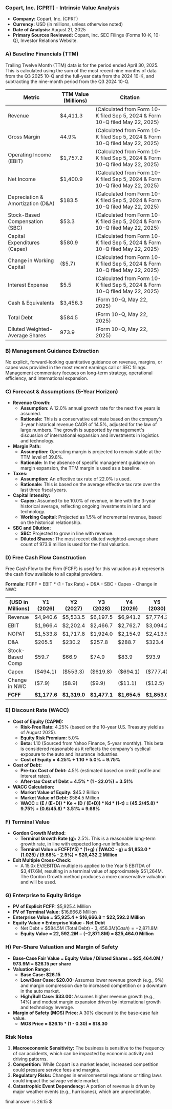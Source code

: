 ### **Copart, Inc. (CPRT) - Intrinsic Value Analysis**

*   **Company:** Copart, Inc. (CPRT)
*   **Currency:** USD (in millions, unless otherwise noted)
*   **Date of Analysis:** August 21, 2025
*   **Primary Sources Reviewed:** Copart, Inc. SEC Filings (Forms 10-K, 10-Q), Investor Relations Website.

### **A) Baseline Financials (TTM)**

Trailing Twelve Month (TTM) data is for the period ended April 30, 2025. This is calculated using the sum of the most recent nine months of data from the Q3 2025 10-Q and the full-year data from the 2024 10-K, and subtracting the nine-month period from the Q3 2024 10-Q.

| Metric | TTM Value (Millions) | Citation |
| --- | --- | --- |
| Revenue | $4,411.3 | (Calculated from Form 10-K filed Sep 5, 2024 & Form 10-Q filed May 22, 2025) |
| Gross Margin | 44.9% | (Calculated from Form 10-K filed Sep 5, 2024 & Form 10-Q filed May 22, 2025) |
| Operating Income (EBIT) | $1,757.2 | (Calculated from Form 10-K filed Sep 5, 2024 & Form 10-Q filed May 22, 2025) |
| Net Income | $1,400.9 | (Calculated from Form 10-K filed Sep 5, 2024 & Form 10-Q filed May 22, 2025) |
| Depreciation & Amortization (D&A) | $183.5 | (Calculated from Form 10-K filed Sep 5, 2024 & Form 10-Q filed May 22, 2025) |
| Stock-Based Compensation (SBC) | $53.3 | (Calculated from Form 10-K filed Sep 5, 2024 & Form 10-Q filed May 22, 2025) |
| Capital Expenditures (Capex) | $580.9 | (Calculated from Form 10-K filed Sep 5, 2024 & Form 10-Q filed May 22, 2025) |
| Change in Working Capital | ($5.7) | (Calculated from Form 10-K filed Sep 5, 2024 & Form 10-Q filed May 22, 2025) |
| Interest Expense | $5.5 | (Calculated from Form 10-K filed Sep 5, 2024 & Form 10-Q filed May 22, 2025) |
| Cash & Equivalents | $3,456.3 | (Form 10-Q, May 22, 2025) |
| Total Debt | $584.5 | (Form 10-Q, May 22, 2025) |
| Diluted Weighted-Average Shares | 973.9 | (Form 10-Q, May 22, 2025) |

### **B) Management Guidance Extraction**

No explicit, forward-looking quantitative guidance on revenue, margins, or capex was provided in the most recent earnings call or SEC filings. Management commentary focuses on long-term strategy, operational efficiency, and international expansion.

### **C) Forecast & Assumptions (5-Year Horizon)**

*   **Revenue Growth:**
    *   **Assumption:** A 12.0% annual growth rate for the next five years is assumed.
    *   **Rationale:** This is a conservative estimate based on the company's 3-year historical revenue CAGR of 14.5%, adjusted for the law of large numbers. The growth is supported by management's discussion of international expansion and investments in logistics and technology.
*   **Margin Path:**
    *   **Assumption:** Operating margin is projected to remain stable at the TTM level of 39.8%.
    *   **Rationale:** In the absence of specific management guidance on margin expansion, the TTM margin is used as a baseline.
*   **Taxes:**
    *   **Assumption:** An effective tax rate of 22.0% is used.
    *   **Rationale:** This is based on the average effective tax rate over the last three fiscal years.
*   **Capital Intensity:**
    *   **Capex:** Assumed to be 10.0% of revenue, in line with the 3-year historical average, reflecting ongoing investments in land and technology.
    *   **Working Capital:** Projected as 1.5% of incremental revenue, based on the historical relationship.
*   **SBC and Dilution:**
    *   **SBC:** Projected to grow in line with revenue.
    *   **Diluted Shares:** The most recent diluted weighted-average share count of 973.9 million is used for the final valuation.

### **D) Free Cash Flow Construction**

Free Cash Flow to the Firm (FCFF) is used for this valuation as it represents the cash flow available to all capital providers.

**Formula:** FCFF = EBIT * (1 - Tax Rate) + D&A - SBC - Capex - Change in NWC

| (USD in Millions) | Y1 (2026) | Y2 (2027) | Y3 (2028) | Y4 (2029) | Y5 (2030) |
| --- | --- | --- | --- | --- | --- |
| Revenue | $4,940.6 | $5,533.5 | $6,197.5 | $6,941.2 | $7,774.2 |
| EBIT | $1,966.4 | $2,202.4 | $2,466.7 | $2,762.7 | $3,094.2 |
| NOPAT | $1,533.8 | $1,717.8 | $1,924.0 | $2,154.9 | $2,413.5 |
| D&A | $205.5 | $230.2 | $257.8 | $288.7 | $323.4 |
| Stock-Based Comp | $59.7 | $66.9 | $74.9 | $83.9 | $93.9 |
| Capex | ($494.1) | ($553.3) | ($619.8) | ($694.1) | ($777.4) |
| Change in NWC | ($7.9) | ($8.9) | ($9.9) | ($11.1) | ($12.5) |
| **FCFF** | **$1,177.6** | **$1,319.0** | **$1,477.1** | **$1,654.5** | **$1,853.0** |

### **E) Discount Rate (WACC)**

*   **Cost of Equity (CAPM):**
    *   **Risk-Free Rate:** 4.25% (based on the 10-year U.S. Treasury yield as of August 2025).
    *   **Equity Risk Premium:** 5.0%
    *   **Beta:** 1.10 (Sourced from Yahoo Finance, 5-year monthly). This beta is considered reasonable as it reflects the company's cyclical exposure to the auto and insurance industries.
    *   **Cost of Equity = 4.25% + 1.10 * 5.0% = 9.75%**
*   **Cost of Debt:**
    *   **Pre-tax Cost of Debt:** 4.5% (estimated based on credit profile and interest rates).
    *   **After-tax Cost of Debt = 4.5% * (1 - 22.0%) = 3.51%**
*   **WACC Calculation:**
    *   **Market Value of Equity:** $45.2 Billion
    *   **Market Value of Debt:** $584.5 Million
    *   **WACC = (E / (E+D)) * Ke + (D / (E+D)) * Kd * (1-t) = (45.2/45.8) * 9.75% + (0.6/45.8) * 3.51% = 9.68%**

### **F) Terminal Value**

*   **Gordon Growth Method:**
    *   **Terminal Growth Rate (g):** 2.5%. This is a reasonable long-term growth rate, in line with expected long-run inflation.
    *   **Terminal Value = FCFF(Y5) * (1+g) / (WACC - g) = $1,853.0 * (1.025) / (9.68% - 2.5%) = $26,432.2 Million**
*   **Exit Multiple Cross-Check:**
    *   A 15.0x EV/EBITDA multiple is applied to the Year 5 EBITDA of $3,417.6M, resulting in a terminal value of approximately $51,264M. The Gordon Growth method produces a more conservative valuation and will be used.

### **G) Enterprise to Equity Bridge**

*   **PV of Explicit FCFF:** $5,925.4 Million
*   **PV of Terminal Value:** $16,666.8 Million
*   **Enterprise Value = $5,925.4 + $16,666.8 = $22,592.2 Million**
*   **Equity Value = Enterprise Value - Net Debt**
    *   Net Debt = $584.5M (Total Debt) - $3,456.3M (Cash) = -$2,871.8M
    *   **Equity Value = $22,592.2M - (-$2,871.8M) = $25,464.0 Million**

### **H) Per-Share Valuation and Margin of Safety**

*   **Base-Case Fair Value = Equity Value / Diluted Shares = $25,464.0M / 973.9M = $26.15 per share**
*   **Valuation Range:**
    *   **Base Case: $26.15**
    *   **Low/Bear Case: $20.00:** Assumes lower revenue growth (e.g., 9%) and margin compression due to increased competition or a downturn in the auto market.
    *   **High/Bull Case: $33.00:** Assumes higher revenue growth (e.g., 14%) and modest margin expansion driven by international growth and technology leverage.
*   **Margin of Safety (MOS) Price:** A 30% discount to the base-case fair value.
    *   **MOS Price = $26.15 * (1 - 0.30) = $18.30**

### **Risk Notes**

1.  **Macroeconomic Sensitivity:** The business is sensitive to the frequency of car accidents, which can be impacted by economic activity and driving patterns.
2.  **Competition:** While Copart is a market leader, increased competition could pressure service fees and margins.
3.  **Regulatory Risks:** Changes in environmental regulations or titling laws could impact the salvage vehicle market.
4.  **Catastrophic Event Dependency:** A portion of revenue is driven by major weather events (e.g., hurricanes), which are unpredictable.

final answer is 26.15 $